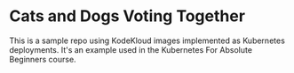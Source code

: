 # Cats and Dogs Voting Together

This is a sample repo using KodeKloud images implemented as Kubernetes deployments. It's an example used in the Kubernetes For Absolute Beginners course.
